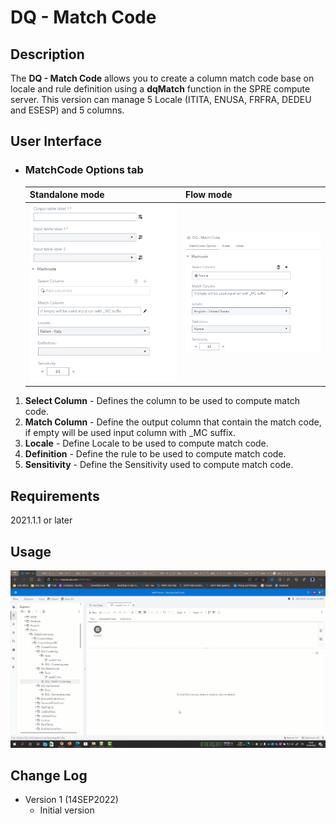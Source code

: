 # DQ - Match Code

## Description

The **DQ - Match Code** allows you to create a column match code base on locale and rule definition using a **dqMatch** function in the SPRE compute server. This version can manage 5 Locale (ITITA, ENUSA, FRFRA, DEDEU and ESESP) and 5 columns.  

## User Interface  

* ### MatchCode Options tab ###

   | Standalone mode | Flow mode |
   | --- | --- |                  
   | ![](img/dqmatch-tabmatchcodeoptions-standalone.png) | ![](img/dqmatch-tabmatchcodeoptions-flowmode.png) |

1. **Select Column**   - Defines the column to be used to compute match code.  
2. **Match Column**    - Define the output column that contain the match code, if empty will be used input column with _MC suffix.    
3. **Locale**          - Define Locale to be used to compute match code.  
4. **Definition**      - Define the rule to be used to compute match code.  
5. **Sensitivity**     - Define the Sensitivity used to compute match code.  

## Requirements

2021.1.1 or later  

## Usage

![Using the DQ - Match Code Custom Step](img/dqmatch.gif)  

## Change Log

* Version 1 (14SEP2022)
    * Initial version  
	
